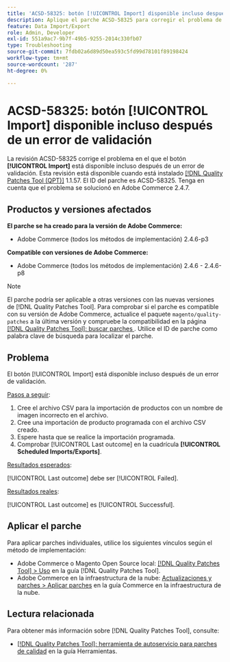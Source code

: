 ```yaml
---
title: 'ACSD-58325: botón [!UICONTROL Import] disponible incluso después de un error de validación'
description: Aplique el parche ACSD-58325 para corregir el problema de Adobe Commerce donde el botón [!UICONTROL Import] está disponible incluso después de un error de validación.
feature: Data Import/Export
role: Admin, Developer
exl-id: 551a9ac7-9b7f-49b5-9255-2014c330fb07
type: Troubleshooting
source-git-commit: 7fdb02a6d89d50ea593c5fd99d78101f89198424
workflow-type: tm+mt
source-wordcount: '287'
ht-degree: 0%

---
```


# ACSD-58325: botón [!UICONTROL Import] disponible incluso después de un error de validación

La revisión ACSD-58325 corrige el problema en el que el botón **[!UICONTROL Import]** está disponible incluso después de un error de validación. Esta revisión está disponible cuando está instalado [[!DNL Quality Patches Tool (QPT)]](/help/tools/quality-patches-tool/quality-patches-tool-to-self-serve-quality-patches.md) 1.1.57. El ID del parche es ACSD-58325. Tenga en cuenta que el problema se solucionó en Adobe Commerce 2.4.7.

## Productos y versiones afectados

**El parche se ha creado para la versión de Adobe Commerce:**
* Adobe Commerce (todos los métodos de implementación) 2.4.6-p3

**Compatible con versiones de Adobe Commerce:**
* Adobe Commerce (todos los métodos de implementación) 2.4.6 - 2.4.6-p8

>[!NOTE]
>
>El parche podría ser aplicable a otras versiones con las nuevas versiones de [!DNL Quality Patches Tool]. Para comprobar si el parche es compatible con su versión de Adobe Commerce, actualice el paquete `magento/quality-patches` a la última versión y compruebe la compatibilidad en la página [[!DNL Quality Patches Tool]: buscar parches ](https://experienceleague.adobe.com/tools/commerce-quality-patches/index.html?lang=es). Utilice el ID de parche como palabra clave de búsqueda para localizar el parche.

## Problema

El botón [!UICONTROL Import] está disponible incluso después de un error de validación.

<u>Pasos a seguir</u>:

1. Cree el archivo CSV para la importación de productos con un nombre de imagen incorrecto en el archivo.
1. Cree una importación de producto programada con el archivo CSV creado.
1. Espere hasta que se realice la importación programada.
1. Comprobar [!UICONTROL Last outcome] en la cuadrícula **[!UICONTROL Scheduled Imports/Exports]**.

<u>Resultados esperados</u>:

[!UICONTROL Last outcome] debe ser [!UICONTROL Failed].

<u>Resultados reales</u>:

[!UICONTROL Last outcome] es [!UICONTROL Successful].

## Aplicar el parche

Para aplicar parches individuales, utilice los siguientes vínculos según el método de implementación:

* Adobe Commerce o Magento Open Source local: [[!DNL Quality Patches Tool] > Uso](/help/tools/quality-patches-tool/usage.md) en la guía [!DNL Quality Patches Tool].
* Adobe Commerce en la infraestructura de la nube: [Actualizaciones y parches > Aplicar parches](https://experienceleague.adobe.com/docs/commerce-cloud-service/user-guide/develop/upgrade/apply-patches.html?lang=es) en la guía Commerce en la infraestructura de la nube.


## Lectura relacionada

Para obtener más información sobre [!DNL Quality Patches Tool], consulte:

* [[!DNL Quality Patches Tool]: herramienta de autoservicio para parches de calidad](/help/tools/quality-patches-tool/quality-patches-tool-to-self-serve-quality-patches.md) en la guía Herramientas.
